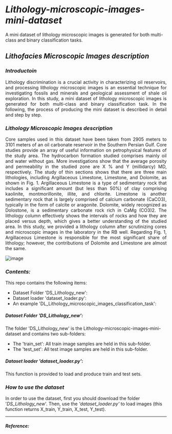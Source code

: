 # *Lithology-microscopic-images-mini-dataset*
A mini dataset of lithology microscopic images is generated for both multi-class and binary classification tasks.
## *Lithofacies Microscopic Images description*
### *Introductoin*
<div align='justify'>Lithology discrimination is a crucial activity in characterizing oil reservoirs, and processing lithology microscopic images is an essential technique for investigating fossils and minerals and geological assessment of shale oil exploration. In this study, a mini dataset of lithology microscopic images is generated for both multi-class and binary classification task. In the following, the process of producing the mini dataset is described in detail and step by step.</div>

### *Lithology Microscopic Images description*
<div align='justify'>Core samples used in this dataset have been taken from 2905 meters to 3101 meters of an oil carbonate reservoir in the Southern Persian Gulf. Core studies provide an array of useful information on petrophysical features of the study area. The hydrocarbon formation studied comprises mainly oil and water without gas. More investigations show that the average porosity and permeability in the studied zone are X % and Y (millidarcy) MD, respectively. The study of thin sections shows that there are three main lithologies, including Argillaceous Limestone, Limestone, and Dolomite, as shown in Fig. 1. Argillaceous Limestone is a type of sedimentary rock that includes a significant amount (but less than 50%) of clay comprising kaolinite, montmorillonite, illite, and chlorite. Limestone is another sedimentary rock that is largely comprised of calcium carbonate (CaCO3), typically in the form of calcite or aragonite. Dolomite, widely recognized as Dolostone, is a sedimentary carbonate rock rich in CaMg (CO3)2. The lithology column effectively shows the intervals of rocks and how they are placed versus depth, which gives a better understanding of the studied area. In this study, we provided a lithology column after scrutinizing cores and microscopic images in the laboratory in the RB well. Regarding Fig. 1, Argillaceous Limestone is responsible for the most significant share of lithology; however, the contributions of Dolomite and Limestone are almost the same.</div> 


![image](https://user-images.githubusercontent.com/92728743/184981639-1dbe1bd8-0a87-4691-adaa-51e3d7ab7529.png)

### *Contents:*
This repo contains the following items:
- Dataset Folder 'DS_Lithology_new':
- Dataset loader 'dataset_loader.py':
- An example 'DL_Lithology_microscopic_images_classification_task':

##### *Dataset Folder 'DS_Lithology_new':*
The folder 'DS_Lithology_new' is the Lithology-microscopic-images-mini-dataset and contains two sub-folders: 
- The 'train_set':  All train image samples are held in this sub-folder.
- The 'test_set':  All test image samples are held in this sub-folder.
     
##### *Dataset loader 'dataset_loader.py':*
This function is provided to load and produce train and test sets. 

### *How to use the dataset*
In order to use the dataset, first you should download the folder '*DS_Lithology_new*'. Then, use the *'dataset_loader.py'* to load  images (this function returns X_train, Y_train, X_test, Y_test).  


------------------------------------------------
#### *Reference:*
